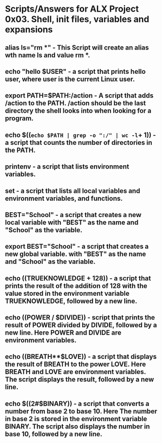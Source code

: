 # Scripts/Answers for ALX Project 0x03. Shell, init files, variables and expansions

## alias ls="rm *" - This Script will create an alias wth name ls and value rm *.

## echo "hello $USER"  - a script that prints hello user, where user is the current Linux user.

## export PATH=$PATH:/action  - A script that adds /action to the PATH. /action should be the last directory the shell looks into when looking for a program.

## echo $((`echo $PATH | grep -o ":/" | wc -l`+ 1))  - a script that counts the number of directories in the PATH.

## printenv - a script that lists environment variables.

## set  - a script that lists all local variables and environment variables, and functions.

## BEST="School"  - a script that creates a new local variable with "BEST" as the name and "School" as the variable.

## export BEST="School"  -  a script that creates a new global variable. with "BEST" as the name and "School" as the variable.

## echo $(($TRUEKNOWLEDGE + 128))  -  a script that prints the result of the addition of 128 with the value stored in the environment variable TRUEKNOWLEDGE, followed by a new line.

## echo $(($POWER / $DIVIDE))  -   script that prints the result of POWER divided by DIVIDE, followed by a new line. Here POWER and DIVIDE are environment variables.

## echo $(($BREATH**$LOVE)) - a script that displays the result of BREATH to the power LOVE. Here BREATH and LOVE are environment variables. The script displays the result, followed by a new line.

## echo $((2#$BINARY))  -  a script that converts a number from base 2 to base 10. Here The number in base 2 is stored in the environment variable BINARY. The script also displays the number in base 10, followed by a new line.

##       

